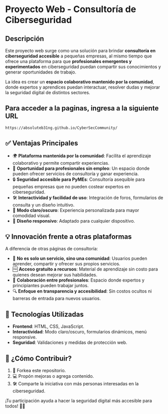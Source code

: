 # Proyecto Web - Consultoría de Ciberseguridad

## Descripción
Este proyecto web surge como una solución para brindar **consultoría en ciberseguridad accesible** a pequeñas empresas, al mismo tiempo que ofrece una plataforma para que **profesionales emergentes y experimentados** en ciberseguridad puedan compartir sus conocimientos y generar oportunidades de trabajo.

La idea es crear un **espacio colaborativo mantenido por la comunidad**, donde expertos y aprendices puedan interactuar, resolver dudas y mejorar la seguridad digital de distintos sectores.

## Para acceder a la paginas, ingresa a la siguiente URL
```
https://absoluteb31ng.github.io/CyberSecCommunity/
```
## ✅ Ventajas Principales
- 🌍 **Plataforma mantenida por la comunidad**: Facilita el aprendizaje colaborativo y permite compartir experiencias.
- 💼 **Oportunidad para profesionales sin empleo**: Un espacio donde pueden ofrecer servicios de consultoría y ganar experiencia.
- 🔒 **Seguridad accesible para PyMEs**: Consultoría asequible para pequeñas empresas que no pueden costear expertos en ciberseguridad.
- 🛠️ **Interactividad y facilidad de uso**: Integración de foros, formularios de consulta y un diseño intuitivo.
- 🌙 **Modo claro/oscuro**: Experiencia personalizada para mayor comodidad visual.
- 📱 **Diseño responsivo**: Adaptado para cualquier dispositivo.

## 💡 Innovación frente a otras plataformas
A diferencia de otras páginas de consultoría:
- 🔄 **No es solo un servicio, sino una comunidad**: Usuarios pueden aprender, compartir y ofrecer sus propios servicios.
- 🆓 **Acceso gratuito a recursos**: Material de aprendizaje sin costo para quienes desean mejorar sus habilidades.
- 🤝 **Colaboración entre profesionales**: Espacio donde expertos y principiantes pueden trabajar juntos.
- 🔍 **Enfoque en transparencia y accesibilidad**: Sin costos ocultos ni barreras de entrada para nuevos usuarios.

## 🚀 Tecnologías Utilizadas
- **Frontend**: HTML, CSS, JavaScript.
- **Interactividad**: Modo claro/oscuro, formularios dinámicos, menú responsive.
- **Seguridad**: Validaciones y medidas de protección web.

## 📢 ¿Cómo Contribuir?
1. 🚀 Forkea este repositorio.
2. 💻 Propón mejoras o agrega contenido.
3. 🛠️ Comparte la iniciativa con más personas interesadas en la ciberseguridad.

¡Tu participación ayuda a hacer la seguridad digital más accesible para todos! 🔐💡


